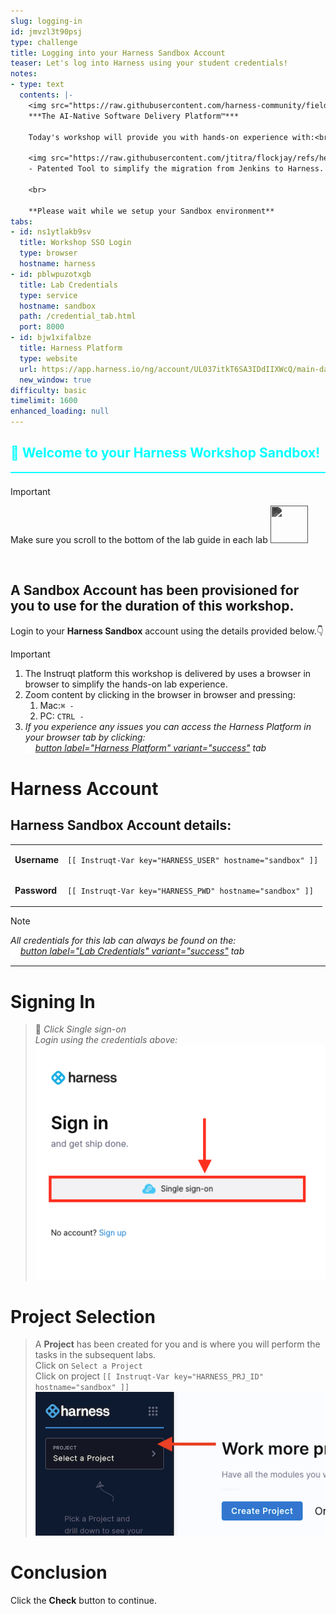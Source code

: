 ```yaml
---
slug: logging-in
id: jmvzl3t90psj
type: challenge
title: Logging into your Harness Sandbox Account
teaser: Let's log into Harness using your student credentials!
notes:
- type: text
  contents: |-
    <img src="https://raw.githubusercontent.com/harness-community/field-workshops/main/assets/modules/harness.png" width="35" style="display: inline; vertical-align: middle;"> **harness**<br>
    ***The AI-Native Software Delivery Platform™***

    Today's workshop will provide you with hands-on experience with:<br>

    <img src="https://raw.githubusercontent.com/jtitra/flockjay/refs/heads/main/ProductIcons/light/jenkins.svg" width="40" style="display: inline; vertical-align: middle;"> **Jenkins Migration Tool**
    - Patented Tool to simplify the migration from Jenkins to Harness.

    <br>

    **Please wait while we setup your Sandbox environment**
tabs:
- id: ns1ytlakb9sv
  title: Workshop SSO Login
  type: browser
  hostname: harness
- id: pblwpuzotxgb
  title: Lab Credentials
  type: service
  hostname: sandbox
  path: /credential_tab.html
  port: 8000
- id: bjw1xifalbze
  title: Harness Platform
  type: website
  url: https://app.harness.io/ng/account/UL037itkT6SA3IDdIIXWcQ/main-dashboard
  new_window: true
difficulty: basic
timelimit: 1600
enhanced_loading: null
---
```


<style type="text/css" rel="stylesheet">
hr.cyan { background-color: cyan; color: cyan; height: 2px; margin-bottom: -10px; }
h2.cyan { color: cyan; }
</style><h2 class="cyan">👋 Welcome to your Harness Workshop Sandbox!</h2>
<hr class="cyan">
<br>

> [!IMPORTANT]
> Make sure you scroll to the bottom of the lab guide in each lab
> <img src="https://raw.githubusercontent.com/FortAwesome/Font-Awesome/6.x/svgs/solid/arrow-turn-down.svg" width="60" height="60" style="vertical-align: right; display: inline; filter: invert(80%) sepia(0%) saturate(0%) hue-rotate(0deg) brightness(90%) contrast(90%);">

<br>

## A Sandbox Account has been provisioned for you to use for the duration of this workshop.
Login to your **Harness Sandbox** account using the details provided below.👇

> [!IMPORTANT]
> 1) The Instruqt platform this workshop is delivered by uses a browser in browser to simplify the hands-on lab experience.
> 1) Zoom content by clicking in the browser in browser and pressing:
>    1) Mac:`⌘ -`
>    1) PC: `CTRL -`
> 1) *If you experience any issues you can access the Harness Platform in your browser tab by clicking: \
>  <img src="https://raw.githubusercontent.com/harness-community/field-workshops/main/assets/images/arrow-up-right-from-square.svg" alt="Arrow icon" width="16" height="16" style="display: inline; vertical-align: middle;">[button label="Harness Platform" variant="success"](tab-2) tab*

Harness Account
===
## Harness Sandbox Account details:
|  |   |
| ----- | ----- |
| **Username**    |<pre>`[[ Instruqt-Var key="HARNESS_USER" hostname="sandbox" ]]`</pre>|
| **Password**    |<pre>`[[ Instruqt-Var key="HARNESS_PWD" hostname="sandbox" ]]`</pre>|

> [!NOTE]
> *All credentials for this lab can always be found on the: <br>
>  <img src="https://raw.githubusercontent.com/harness-community/field-workshops/main/assets/images/link.svg" alt="Link icon" width="16" height="16" style="display: inline; vertical-align: middle;">[button label="Lab Credentials" variant="success"](tab-1) tab*

---

Signing In
===

> 📝 *Click Single sign-on* <br>
> *Login using the credentials above:* <br>
> ![](https://raw.githubusercontent.com/harness-community/field-workshops/main/assets/images/sso_login.png)

Project Selection
===

> A **Project** has been created for you and is where you will perform the tasks in the subsequent labs. \
> Click on `Select a Project` \
> Click on project `[[ Instruqt-Var key="HARNESS_PRJ_ID" hostname="sandbox" ]]` \
   ![](https://raw.githubusercontent.com/harness-community/field-workshops/main/assets/images/platform_project_selection.png)

Conclusion
===

Click the **Check** button to continue.
